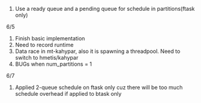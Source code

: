 1. Use a ready queue and a pending queue for schedule in partitions(ftask only) 

6/5
1. Finish basic implementation
2. Need to record runtime
3. Data race in mt-kahypar, also it is spawning a threadpool. Need to switch to hmetis/kahypar
4. BUGs when num\_partitions = 1 

6/7
1. Applied 2-queue schedule on ftask only cuz there will be too much schedule overhead if applied to btask only
